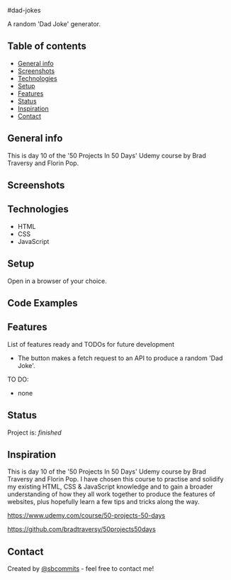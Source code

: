 #dad-jokes

A random 'Dad Joke' generator.

## Table of contents

- [General info](#general-info)
- [Screenshots](#screenshots)
- [Technologies](#technologies)
- [Setup](#setup)
- [Features](#features)
- [Status](#status)
- [Inspiration](#inspiration)
- [Contact](#contact)

## General info

This is day 10 of the '50 Projects In 50 Days' Udemy course by Brad Traversy and Florin Pop.

## Screenshots

## Technologies

- HTML
- CSS
- JavaScript

## Setup

Open in a browser of your choice.

## Code Examples

## Features

List of features ready and TODOs for future development

- The button makes a fetch request to an API to produce a random 'Dad Joke'.

TO DO:

- none

## Status

Project is: _finished_

## Inspiration

This is day 10 of the '50 Projects In 50 Days' Udemy course by Brad Traversy and Florin Pop.
I have chosen this course to practise and solidify my existing HTML, CSS & JavaScript knowledge and to gain a broader understanding of how they all work together to produce the features of websites, plus hopefully learn a few tips and tricks along the way.

https://www.udemy.com/course/50-projects-50-days

https://github.com/bradtraversy/50projects50days

## Contact

Created by [@sbcommits](https://github.com/sbcommits/) - feel free to contact me!


